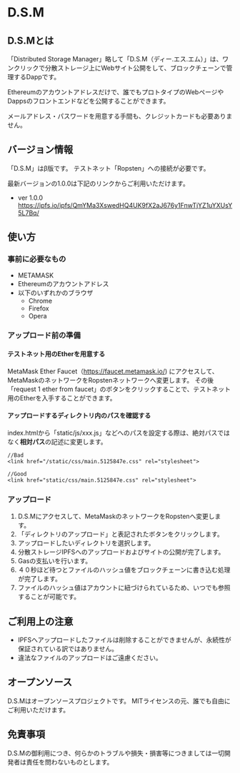 # D.S.M
## D.S.Mとは
「Distributed Storage Manager」略して「D.S.M（ディー.エス.エム）」は、ワンクリックで分散ストレージ上にWebサイト公開をして、ブロックチェーンで管理するDappです。

Ethereumのアカウントアドレスだけで、誰でもプロトタイプのWebページやDappsのフロントエンドなどを公開することができます。

メールアドレス・パスワードを用意する手間も、クレジットカードも必要ありません。

## バージョン情報
「D.S.M」はβ版です。
テストネット「Ropsten」への接続が必要です。

最新バージョンの1.0.0は下記のリンクからご利用いただけます。
* ver 1.0.0 https://ipfs.io/ipfs/QmYMa3XswedHQ4UK9fX2aJ676y1FnwTjYZ1uYXUsY5L7Bq/

## 使い方
### 事前に必要なもの
* METAMASK
* Ethereumのアカウントアドレス
* 以下のいずれかのブラウザ
  * Chrome
  * Firefox
  * Opera

### アップロード前の準備
#### テストネット用のEtherを用意する
MetaMask Ether Faucet（https://faucet.metamask.io/) にアクセスして、MetaMaskのネットワークをRopstenネットワークへ変更します。
その後「request 1 ether from faucet」のボタンをクリックすることで、テストネット用のEtherを入手することができます。

#### アップロードするディレクトリ内のパスを確認する
index.htmlから「static/js/xxx.js」などへのパスを設定する際は、絶対パスではなく**相対パス**の記述に変更します。
    
    //Bad
    <link href="/static/css/main.5125847e.css" rel="stylesheet">
    
    //Good
    <link href="static/css/main.5125847e.css" rel="stylesheet">

### アップロード　
1. D.S.Mにアクセスして、MetaMaskのネットワークをRopstenへ変更します。
2. 「ディレクトリのアップロード」と表記されたボタンをクリックします。
3. アップロードしたいディレクトリを選択します。
4. 分散ストレージIPFSへのアップロードおよびサイトの公開が完了します。
5. Gasの支払いを行います。
6. ４０秒ほど待つとファイルのハッシュ値をブロックチェーンに書き込む処理が完了します。
7. ファイルのハッシュ値はアカウントに紐づけられているため、いつでも参照することが可能です。

## ご利用上の注意
* IPFSへアップロードしたファイルは削除することができませんが、永続性が保証されている訳ではありません。
* 違法なファイルのアップロードはご遠慮ください。

## オープンソース
D.S.Mはオープンソースプロジェクトです。
MITライセンスの元、誰でも自由にご利用いただけます。

## 免責事項
D.S.Mの御利用につき、何らかのトラブルや損失・損害等につきましては一切開発者は責任を問わないものとします。
